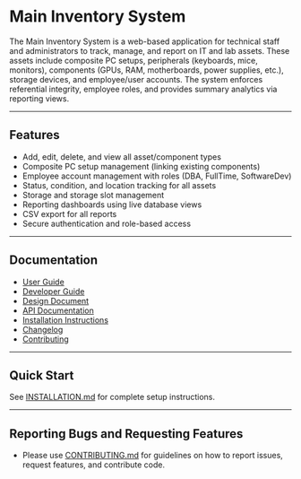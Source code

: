 # Main Inventory System

The Main Inventory System is a web-based application for technical staff and administrators to track, manage, and report on IT and lab assets. These assets include composite PC setups, peripherals (keyboards, mice, monitors), components (GPUs, RAM, motherboards, power supplies, etc.), storage devices, and employee/user accounts. The system enforces referential integrity, employee roles, and provides summary analytics via reporting views.

---

## Features

- Add, edit, delete, and view all asset/component types
- Composite PC setup management (linking existing components)
- Employee account management with roles (DBA, FullTime, SoftwareDev)
- Status, condition, and location tracking for all assets
- Storage and storage slot management
- Reporting dashboards using live database views
- CSV export for all reports
- Secure authentication and role-based access

---

## Documentation

- [User Guide](Docs/Inventory%20System%20Documentation/User%20Guide%20for%20Main%20Inventory%20use.docx)
- [Developer Guide](Docs/Inventory%20System%20Documentation/Developer%20Guide.docx)
- [Design Document](Docs/Inventory%20System%20Documentation/Design%20Document%20for%20Main%20Inventory%20System.docx)
- [API Documentation](docs/API_DOCUMENTATION.md) <!-- Could not find new location as .docx or in Docs/Inventory System Documentation/ -->
- [Installation Instructions](docs/INSTALLATION.md) <!-- Could not find new location as .docx or in Docs/Inventory System Documentation/ -->
- [Changelog](CHANGELOG.md)
- [Contributing](CONTRIBUTING.md)

---

## Quick Start

See [INSTALLATION.md](docs/INSTALLATION.md) for complete setup instructions.

---

## Reporting Bugs and Requesting Features

- Please use [CONTRIBUTING.md](CONTRIBUTING.md) for guidelines on how to report issues, request features, and contribute code.
